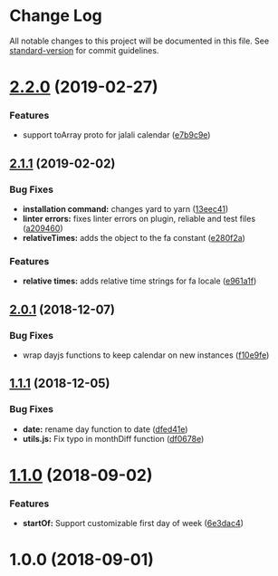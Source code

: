 # Change Log

All notable changes to this project will be documented in this file. See [standard-version](https://github.com/conventional-changelog/standard-version) for commit guidelines.

<a name="2.2.0"></a>
# [2.2.0](https://github.com/alibaba-aero/jalaliday/compare/v2.1.1...v2.2.0) (2019-02-27)


### Features

* support toArray proto for jalali calendar ([e7b9c9e](https://github.com/alibaba-aero/jalaliday/commit/e7b9c9e))



<a name="2.1.1"></a>
## [2.1.1](https://github.com/alibaba-aero/jalaliday/compare/v2.0.1...v2.1.1) (2019-02-02)


### Bug Fixes

* **installation command:** changes yard to yarn ([13eec41](https://github.com/alibaba-aero/jalaliday/commit/13eec41))
* **linter errors:** fixes linter errors on plugin, reliable and test files ([a209460](https://github.com/alibaba-aero/jalaliday/commit/a209460))
* **relativeTimes:** adds the object to the fa constant ([e280f2a](https://github.com/alibaba-aero/jalaliday/commit/e280f2a))


### Features

* **relative times:** adds relative time strings for fa locale ([e961a1f](https://github.com/alibaba-aero/jalaliday/commit/e961a1f))



<a name="2.0.1"></a>
## [2.0.1](https://github.com/alibaba-aero/jalaliday/compare/v2.0.0...v2.0.1) (2018-12-07)


### Bug Fixes

* wrap dayjs functions to keep calendar on new instances ([f10e9fe](https://github.com/alibaba-aero/jalaliday/commit/f10e9fe))



<a name="1.1.1"></a>
## [1.1.1](https://github.com/alibaba-aero/jalaliday/compare/v1.1.0...v1.1.1) (2018-12-05)


### Bug Fixes

* **date:** rename day function to date ([dfed41e](https://github.com/alibaba-aero/jalaliday/commit/dfed41e))
* **utils.js:** Fix typo in monthDiff function ([df0678e](https://github.com/alibaba-aero/jalaliday/commit/df0678e))



<a name="1.1.0"></a>
# [1.1.0](https://github.com/alibaba-aero/jalaliday/compare/v1.0.0...v1.1.0) (2018-09-02)


### Features

* **startOf:** Support customizable first day of week ([6e3dac4](https://github.com/alibaba-aero/jalaliday/commit/6e3dac4))



<a name="1.0.0"></a>
# 1.0.0 (2018-09-01)
